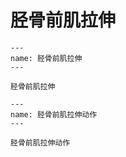 # 胫骨前肌拉伸

```{figure} assets/img/2022-01-17-12-20-30.png
---
name: 胫骨前肌拉伸
---

胫骨前肌拉伸
```

```{figure} assets/img/2022-01-17-13-29-49.png
---
name: 胫骨前肌拉伸动作
---

胫骨前肌拉伸动作
```